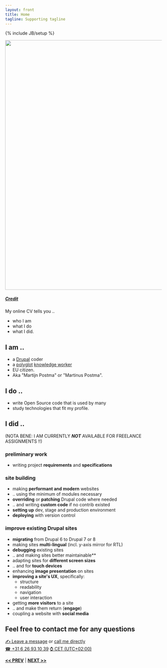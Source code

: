 ```yaml
---
layout: front
title: Home
tagline: Supporting tagline
---
```

{% include JB/setup %}

<a href="https://www.flickr.com/photos/vintage-ad/3026431407" title="View photo on Flickr" target="_blank"><img src="https://farm4.staticflickr.com/3282/3026431407_b04b7e557a_c.jpg" style="width: 800px;"></a><br />
<h5><a href="https://www.flickr.com/people/vintage-ad/" title="View user on Flickr" target="_blank">Credit</a></h5>

My online CV tells you ..

- who I am
- what I do
- what I did.

## I am ..
- a [Drupal](https://www.drupal.org/u/lolandese) coder
- a [polyglot](http://dictionary.reference.com/browse/polyglot) [knowledge worker](https://en.wikipedia.org/wiki/Knowledge_worker)
- EU citizen.
- Aka "Martijn Postma" or "Martinus Postma".

## I do ..
- write Open Source code that is used by many
- study technologies that fit my profile.

## I did ..
(NOTA BENE: I AM CURRENTLY **_NOT_** AVAILABLE FOR FREELANCE ASSIGNMENTS !!)

### preliminary work

- writing project **requirements** and **specifications**

### site building

- making **performant and modern** websites
- .. using the minimum of modules necessary
- **overriding** or **patching** Drupal code where needed
- .. and writing **custom code** if no contrib existed
- **setting up** dev, stage and production environment
- **deploying** with version control

### improve existing Drupal sites
- **migrating** from Drupal 6 to Drupal 7 or 8
- making sites **multi-lingual** (incl. y-axis mirror for RTL)
- **debugging** existing sites
- .. and making sites better maintainable**
- adapting sites for **different screen sizes**
- .. and for **touch devices**
- enhancing **image presentation** on sites
- **improving a site's UX**, specifically:
  - structure
  - readability
  - navigation
  - user interaction
- getting **more visitors** to a site
- .. and make them return (**engage**)
- coupling a website with **social media**

## Feel free to contact me for any questions

<a href="/contact" target="_blank" title="My contact form"><span class="signs">✍</span> Leave a message</a> or <a href="tel:+31626931039">call me directly<br />
<span class="signs">☎</span> +31 6 26 93 10 39</a> <a href="https://www.timeanddate.com/worldclock/netherlands/amsterdam" target="_blank"><span class="signs">⌚</span> CET (UTC+02:00)</a>

<a href="/past.html#top" title="Past experiences"><b><< PREV</b></a> &#124; <a href="/data.html#top" title="Personal info"><b>NEXT >></b></a>
